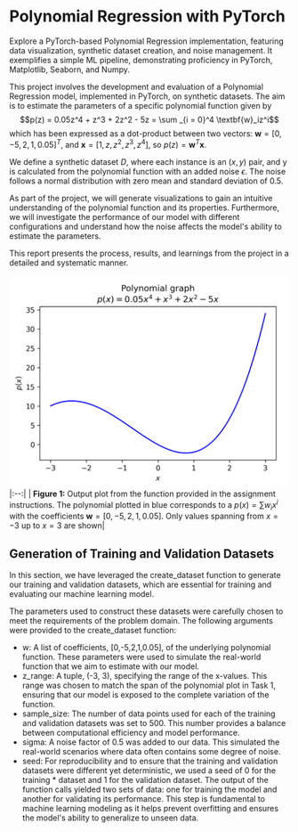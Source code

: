 # Polynomial Regression with PyTorch
Explore a PyTorch-based Polynomial Regression implementation, featuring data visualization, synthetic dataset creation, and noise management. It exemplifies a simple ML pipeline, demonstrating proficiency in PyTorch, Matplotlib, Seaborn, and Numpy.

This project involves the development and evaluation of a Polynomial Regression model, implemented in PyTorch, on synthetic datasets. The aim is to estimate the parameters of a specific polynomial function given by 
$$p(z) = 0.05z^4 + z^3 + 2z^2 - 5z = \sum _{i = 0}^4 \textbf{w}_iz^i$$
which has been expressed as a dot-product between two vectors: $\textbf{w} = [0, −5, 2, 1, 0.05]^T$, and $\textbf{x} = [1, z, z^2, z^3, z^4]$, so $p(z) = \textbf{w}^T\textbf{x}$.

We define a synthetic dataset $D$, where each instance is an $(x, y)$ pair, and y is calculated from the polynomial function with an added noise $\epsilon$. The noise follows a normal distribution with zero mean and standard deviation of $0.5$.

As part of the project, we will generate visualizations to gain an intuitive understanding of the polynomial function and its properties. Furthermore, we will investigate the performance of our model with different configurations and understand how the noise affects the model's ability to estimate the parameters.

This report presents the process, results, and learnings from the project in a detailed and systematic manner.

![ Output plot from the function provided in the assignment instructions](images/Polynomial_plot.png)
|:--:|
| <b>Figure 1:</b> Output plot from the function provided in the assignment instructions. The polynomial plotted in blue corresponds to a $p(x) = \sum w_i x^i$ with the coefficients $\textbf{w} = [0,−5,2,1,0.05]$. Only values spanning from $x = −3$ up to $x = 3$ are shown|

## Generation of Training and Validation Datasets

In this section, we have leveraged the create_dataset function to generate our training and validation datasets, which are essential for training and evaluating our machine learning model.

The parameters used to construct these datasets were carefully chosen to meet the requirements of the problem domain. The following arguments were provided to the create_dataset function:

* w: A list of coefficients, [0,-5,2,1,0.05], of the underlying polynomial function. These parameters were used to simulate the real-world function that we aim to estimate with our model.
* z_range: A tuple, (-3, 3), specifying the range of the x-values. This range was chosen to match the span of the polynomial plot in Task 1, ensuring that our model is exposed to the complete variation of the function.
* sample_size: The number of data points used for each of the training and validation datasets was set to 500. This number provides a balance between computational efficiency and model performance.
* sigma: A noise factor of 0.5 was added to our data. This simulated the real-world scenarios where data often contains some degree of noise.
* seed: For reproducibility and to ensure that the training and validation datasets were different yet deterministic, we used a seed of 0 for the training * dataset and 1 for the validation dataset.
The output of the function calls yielded two sets of data: one for training the model and another for validating its performance. This step is fundamental to machine learning modeling as it helps prevent overfitting and ensures the model's ability to generalize to unseen data.

